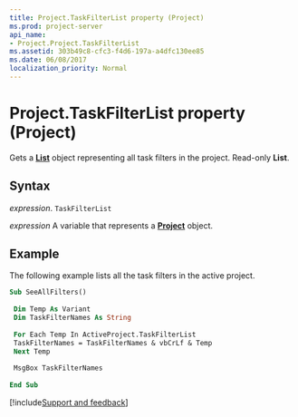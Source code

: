 ```yaml
---
title: Project.TaskFilterList property (Project)
ms.prod: project-server
api_name:
- Project.Project.TaskFilterList
ms.assetid: 303b49c8-cfc3-f4d6-197a-a4dfc130ee85
ms.date: 06/08/2017
localization_priority: Normal
---
```



# Project.TaskFilterList property (Project)

Gets a  **[List](Project.List.md)** object representing all task filters in the project. Read-only **List**.


## Syntax

_expression_. `TaskFilterList`

_expression_ A variable that represents a **[Project](project.project.md)** object.


## Example

The following example lists all the task filters in the active project.


```vb
Sub SeeAllFilters() 
 
 Dim Temp As Variant 
 Dim TaskFilterNames As String 
 
 For Each Temp In ActiveProject.TaskFilterList 
 TaskFilterNames = TaskFilterNames & vbCrLf & Temp 
 Next Temp 
 
 MsgBox TaskFilterNames 
 
End Sub
```

[!include[Support and feedback](~/includes/feedback-boilerplate.md)]